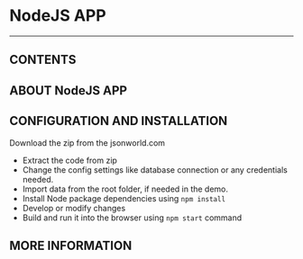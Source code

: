 **NodeJS APP**
===============================================

- - -


CONTENTS
---------

ABOUT NodeJS APP 
----------------------------------


CONFIGURATION AND INSTALLATION
-------------------------------

Download the zip from the jsonworld.com

 - Extract the code from zip
 - Change the config settings like database connection or any credentials needed.
 - Import data from the root folder, if needed in the demo.
 - Install Node package dependencies using  ``npm install``
 - Develop or modify changes
 - Build and run it into the browser using ``npm start`` command

MORE INFORMATION
----------------

